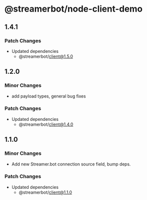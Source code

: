 # @streamerbot/node-client-demo

## 1.4.1

### Patch Changes

- Updated dependencies
  - @streamerbot/client@1.5.0

## 1.2.0

### Minor Changes

- add payload types, general bug fixes

### Patch Changes

- Updated dependencies
  - @streamerbot/client@1.4.0

## 1.1.0

### Minor Changes

- Add new Streamer.bot connection source field, bump deps.

### Patch Changes

- Updated dependencies
  - @streamerbot/client@1.1.0
